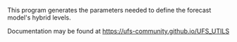 This program generates the parameters needed to define
the forecast model's hybrid levels.

Documentation may be found at https://ufs-community.github.io/UFS_UTILS
